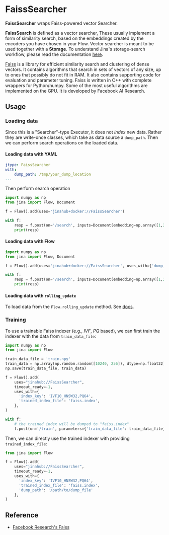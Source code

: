 # FaissSearcher

**FaissSearcher** wraps Faiss-powered vector Searcher.

**FaissSearch** is defined as a vector searcher,
These usually implement a form of similarity search,
based on the embeddings created by the encoders you have chosen in your Flow.
Vector searcher is meant to be used together with a **Storage**.
To understand Jina's storage-search workflow,
please read the documentation [here](https://docs.jina.ai/advanced/experimental/indexers/).

[Faiss](https://github.com/facebookresearch/faiss) is a library for efficient similarity search and clustering of dense vectors.
It contains algorithms that search in sets of vectors of any size, up to ones that possibly do not fit in RAM.
It also contains supporting code for evaluation and parameter tuning.
Faiss is written in C++ with complete wrappers for Python/numpy.
Some of the most useful algorithms are implemented on the GPU.
It is developed by Facebook AI Research.


## Usage

### Loading data

Since this is a "Searcher"-type Executor, it does not _index_ new data.
Rather they are write-once classes, which take as data source a `dump_path`. 
Then we can perform search operations on the loaded data.

#### Loading data with YAML
  
```yaml
jtype: FaissSearcher
with:
    dump_path: /tmp/your_dump_location
...
```

Then perform search operation
 
```python
import numpy as np
from jina import Flow, Document

f = Flow().add(uses='jinahub+docker://FaissSearcher')

with f:
    resp = f.post(on='/search', inputs=Document(embedding=np.array([1,2,3])), return_results=True)
    print(resp)
```

#### Loading data with Flow


```python
import numpy as np
from jina import Flow, Document

f = Flow().add(uses='jinahub+docker://FaissSearcher', uses_with={'dump_path': '/tmp/your_dump_location'})

with f:
    resp = f.post(on='/search', inputs=Document(embedding=np.array([1,2,3])), return_results=True)
    print(resp)
```

#### Loading data with `rolling_update`

To load data from the `Flow.rolling_update` method. See [docs](https://docs.jina.ai/advanced/experimental/indexers/).

### Training

To use a trainable Faiss indexer (e.g., _IVF_, _PQ_ based),
we can first train the indexer with the data from `train_data_file`:

```python
import numpy as np
from jina import Flow

train_data_file = 'train.npy'
train_data = np.array(np.random.random([10240, 256]), dtype=np.float32)
np.save(train_data_file, train_data)

f = Flow().add(
    uses="jinahub://FaissSearcher",
    timeout_ready=-1,
    uses_with={
      'index_key': 'IVF10_HNSW32,PQ64',
      'trained_index_file': 'faiss.index',
    },
)

with f:
    # the trained index will be dumped to "faiss.index"
    f.post(on='/train', parameters={'train_data_file': train_data_file})
```

Then, we can directly use the trained indexer with providing `trained_index_file`:

```python
from jina import Flow

f = Flow().add(
    uses="jinahub://FaissSearcher",
    timeout_ready=-1,
    uses_with={
      'index_key': 'IVF10_HNSW32,PQ64',
      'trained_index_file': 'faiss.index',
      'dump_path': '/path/to/dump_file'
    },
)
```

## Reference

- [Facebook Research's Faiss](https://github.com/facebookresearch/faiss)
